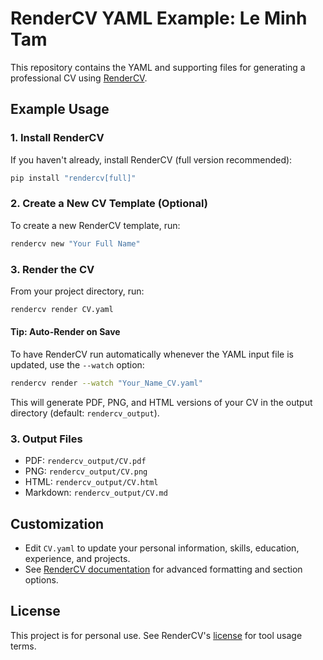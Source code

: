 # RenderCV YAML Example: Le Minh Tam

This repository contains the YAML and supporting files for generating a professional CV using [RenderCV](https://rendercv.com).

## Example Usage

### 1. Install RenderCV
If you haven't already, install RenderCV (full version recommended):

```sh
pip install "rendercv[full]"
```

### 2. Create a New CV Template (Optional)
To create a new RenderCV template, run:

```sh
rendercv new "Your Full Name"
```

### 3. Render the CV
From your project directory, run:

```sh
rendercv render CV.yaml
```

#### Tip: Auto-Render on Save
To have RenderCV run automatically whenever the YAML input file is updated, use the `--watch` option:

```sh
rendercv render --watch "Your_Name_CV.yaml"
```

This will generate PDF, PNG, and HTML versions of your CV in the output directory (default: `rendercv_output`).

### 3. Output Files
- PDF: `rendercv_output/CV.pdf`
- PNG: `rendercv_output/CV.png`
- HTML: `rendercv_output/CV.html`
- Markdown: `rendercv_output/CV.md`
## Customization
- Edit `CV.yaml` to update your personal information, skills, education, experience, and projects.
- See [RenderCV documentation](https://docs.rendercv.com/) for advanced formatting and section options.

## License
This project is for personal use. See RenderCV's [license](https://github.com/rendercv/rendercv/blob/main/LICENSE) for tool usage terms.
